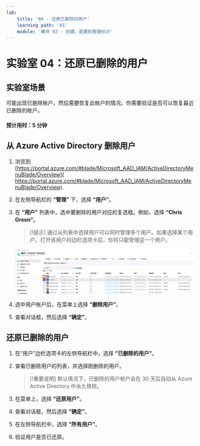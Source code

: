 ```yaml
---
lab:
    title: '04 - 还原已删除的用户'
    learning path: '01'
    module: '模块 02 - 创建、配置和管理标识'
---
```


# 实验室 04：还原已删除的用户

## 实验室场景

可能出现已删除帐户，然后需要恢复此帐户的情况。你需要验证是否可以恢复最近已删除的帐户。

#### 预计用时：5 分钟

## 从 Azure Active Directory 删除用户

1. 浏览到 [https://portal.azure.com/#blade/Microsoft_AAD_IAM/ActiveDirectoryMenuBlade/Overview]( https://portal.azure.com/#blade/Microsoft_AAD_IAM/ActiveDirectoryMenuBlade/Overview).

1. 在左侧导航栏的 **“管理”** 下，选择 **“用户”**。

1. 在 **“用户”** 列表中，选中要删除的用户对应的复选框。例如，选择 **“Chris Green”**。

    >[!提示]
    >通过从列表中选择用户可以同时管理多个用户。如果选择某个用户，打开该用户的边栏选项卡后，你将只能管理这一个用户。

    ![显示“所有用户”用户列表的屏幕图像，其中有一个用户复选框处于选中状态，并突出显示了另一个复选框，指示能够从列表中选择多个用户。](./media/lp1-mod2-remove-user.png)

1. 选中用户帐户后，在菜单上选择 **“删除用户”**。

1. 查看对话框，然后选择 **“确定”**。

## 还原已删除的用户

1. 在“用户”边栏选项卡的左侧导航栏中，选择 **“已删除的用户”**。

1. 查看已删除用户的列表，并选择刚删除的用户。

    >[!重要说明]
    >默认情况下，已删除的用户帐户会在 30 天后自动从 Azure Active Directory 中永久移除。

1. 在菜单上，选择 **“还原用户”**。

1. 查看对话框，然后选择 **“确定”**。

1. 在左侧导航栏中，选择 **“所有用户”**。

1. 验证用户是否已还原。
